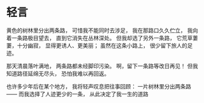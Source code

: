 # 轻言

<p>黄色的树林里分出两条路，
可惜我不能同时去涉足，
我在那路口久久伫立，
我向着一条路极目望去，
直到它消失在丛林深处。
但我却选了另外一条路，
它荒草萋萋，十分幽寂，
显得更诱人、更美丽；
虽然在这条小路上，
很少留下旅人的足迹。
</p>
<p>
那天清晨落叶满地，
两条路都未经脚印污染。
啊，留下一条路等改日再见！
但我知道路径延绵无尽头，
恐怕我难以再回返。
</p>
<p>
也许多少年后在某个地方，
我将轻声叹息把往事回顾：
一片树林里分出两条路——
而我选择了人迹更少的一条，
从此决定了我一生的道路
</p>